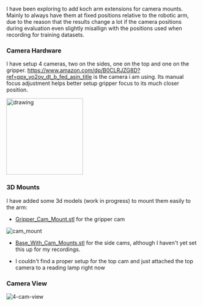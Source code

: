 I have been exploring to add koch arm extensions for camera mounts. Mainly to always have them at fixed positions relative to the robotic arm, due to the reason that the results change a lot if the camera positions during evaluation even slightly misallign with the positions used when recording for training datasets.

### Camera Hardware
I have setup 4 cameras, two on the sides, one on the top and one on the gripper. https://www.amazon.com/dp/B0CLRJZG8D?ref=ppx_yo2ov_dt_b_fed_asin_title is the camera i am using. Its manual focus adjustment helps better setup gripper focus to its much closer position.

<img src="https://github.com/user-attachments/assets/0d85f264-9a0e-4fa7-9843-6e3e91b9b37c" alt="drawing" width="200"/>


### 3D Mounts
I have added some 3d models (work in progress)  to mount them easily to the arm:
-  [Gripper_Cam_Mount.stl](https://github.com/meetsitaram/koch-v1-1/blob/main/hardware/follower/STL/Gripper_Cam_Mount.stl) for the gripper cam

![cam_mount](https://github.com/user-attachments/assets/b58e027a-ba2a-40bb-a389-1dd48e1a94ed)

- [Base_With_Cam_Mounts.stl](https://github.com/meetsitaram/koch-v1-1/blob/main/hardware/follower/STL/Base_With_Cam_Mounts.stl) for the side cams, although I haven't yet set this up for my recordings.

- I couldn't find a proper setup for the top cam and just attached the top camera to a reading lamp right now

### Camera View
![4-cam-view](https://github.com/user-attachments/assets/31b007e8-9830-4482-8443-99b86942fcf4)
